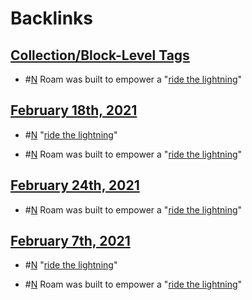 
# Backlinks
## [Collection/Block-Level Tags](<Collection/Block-Level Tags.md>)
- #[N](<N.md>) Roam was built to empower a "[ride the lightning](<ride the lightning.md>)"

## [February 18th, 2021](<February 18th, 2021.md>)
- #[N](<N.md>) "[ride the lightning](<ride the lightning.md>)"

- #[N](<N.md>) Roam was built to empower a "[ride the lightning](<ride the lightning.md>)"

## [February 24th, 2021](<February 24th, 2021.md>)
- #[N](<N.md>) Roam was built to empower a "[ride the lightning](<ride the lightning.md>)"

## [February 7th, 2021](<February 7th, 2021.md>)
- #[N](<N.md>) "[ride the lightning](<ride the lightning.md>)"

- #[N](<N.md>) Roam was built to empower a "[ride the lightning](<ride the lightning.md>)"

